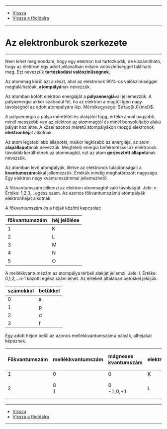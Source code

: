 
---

- [Vissza](../kemia.md)
- [Vissza a főoldalra](../../../../README.md)

---

# Az elektronburok szerkezete

---

Nem lehet megmondani, hogy egy elektron hol tartózkodik, de kiszámítható, hogy az elektron egy adott pillanatban milyen valószínűséggel található meg. Ezt nevezzük **tartózkodási valószínűségnek**.

Az atommag körül azt a részt, ahol az elektronok 90%-os valószínűséggel megtalálhatóak, **atompályá**nak nevezzük.

Az atomban kötött elektron energiáját a **pályaenergiá**val jellemezzük. A pályaenergia akkor szabadul fel, ha az elektron a magtól igen nagy távolságból az adott atompályára lép. Mértékegysége: $\frac{kJ}{mol}$.

A pályaenergia a pálya méretétől és alakjától függ, értéke annál nagyobb, minél messzebb van az elektron az atommagtól és minél bonyolultabb alakú pályát hoz létre. A közel azonos méretű atompályákon mozgó elektronok **elektronhéj**at alkotnak.

Az atom legstabilabb állapotát, maikor legkisebb az energiája, az atom **alapállapot**ának nevezzük. Megfelelő energia befektetéssel az elektronok távolabb kerülhetnek az atommagtól, ezt az atom **gerjesztett állapot**ának nevezzük.

Az atomban levő atompályák, illetve az elektronok tulajdonságait a **kvantumszám**okkal jellemezzük. Értékük mindig meghatározott nagyságú. Egy elektron négy kvantumszámmal jellemezhető.

A főkvantumszám jellemzi az elektron atommagtól való távolságát. Jele: n. Értéke: 1,2,3,...egész szám. Az azonos főkvantumszámú atompályák elektronhéjat alkotnak.

A főkvantumszám és a héjak közötti kapcsolat:

| főkvantumszám | héj jelölése |
| :-- | :-- |
| 1 | K |
| 2 | L |
| 3 | M |
| 4 | N |
| 5 | O |

A mellékkvantumszám az atompálya térbeli alakját jellemzi. Jele: l. Értéke: 0,1,2,...n-1 közötti egész szám lehet. Az értékeit általában betűkkel jelöljük.

| számokkal | betűkkel |
| :-- | :-- |
| 0 | s |
| 1 | p |
| 2 | d |
| 3 | f |

Egy adott héjon belül az azonos mellékkvantumszámú pályák, alhéjakat képeznek.

| Főkvantumszám | mellékkvantumszám | mágneses kvantumszám | elektronhéj | alhéj jelölés | atompályák száma | elektronok maximális száma |
| :-- | :-- | :-- | :-- | :-- | :-- | :-- |
| 1 | 0 | 0 | K | 1s | 1 | 2 |
| 2 | 0<br>1 | 0<br>-1,0,+1 | L | 2s<br>2p | 1<br>&nbsp;&nbsp;&nbsp;4<br>3 | 2<br>&nbsp;&nbsp;&nbsp;8<br>6 |

---

- [Vissza](../kemia.md)
- [Vissza a főoldalra](../../../../README.md)

---